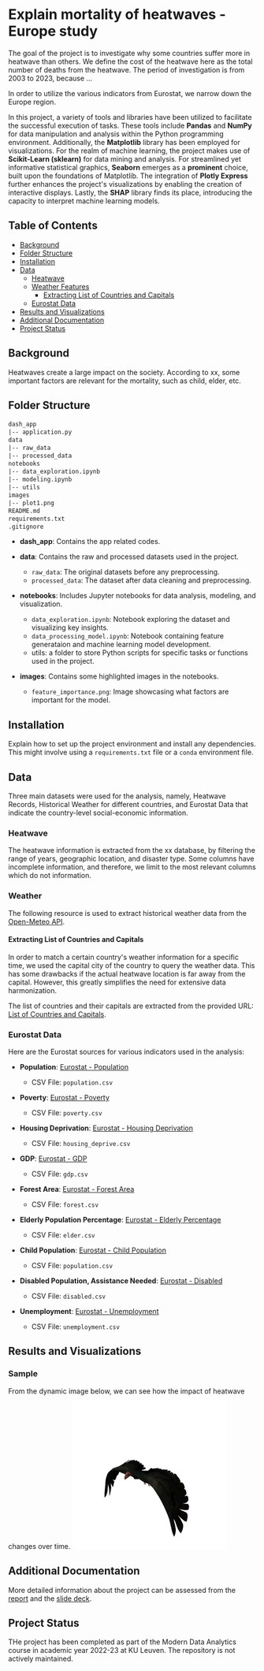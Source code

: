 # Explain mortality of heatwaves - Europe study

The goal of the project is to investigate why some countries suffer more in heatwave than others. We define the cost of the heatwave here as the total number of deaths from the heatwave. The period of investigation is from 2003 to 2023, because ...

In order to utilize the various indicators from Eurostat, we narrow down the Europe region.

In this project, a variety of tools and libraries have been utilized to facilitate the successful execution of tasks. These tools include **Pandas** and  **NumPy** for data manipulation and analysis within the Python programming environment. Additionally, the **Matplotlib** library has been employed for visualizations. For the realm of machine learning, the project makes use of **Scikit-Learn (sklearn)** for data mining and analysis. For streamlined yet informative statistical graphics, **Seaborn** emerges as a **prominent** choice, built upon the foundations of Matplotlib. The integration of **Plotly Express** further enhances the project's visualizations by enabling the creation of interactive displays. Lastly, the **SHAP** library finds its place, introducing the capacity to interpret machine learning models.

## Table of Contents

- [Background](#project-title-and-description)
- [Folder Structure](#folder)
- [Installation](#installation)
- [Data](#data)
  - [Heatwave](#heatwave)
  - [Weather Features](#weather-features)
    - [Extracting List of Countries and Capitals](#extracting-list-of-countries-and-capitals)
  - [Eurostat Data](#eurostat-data)
- [Results and Visualizations](#results-and-visualizations)
- [Additional Documentation](#additional-documentation)
- [Project Status](#project-status)

## Background

Heatwaves create a large impact on the society.
According to xx, some important factors are relevant for the mortality, such as child, elder, etc.

## Folder Structure

```
dash_app
|-- application.py
data
|-- raw_data
|-- processed_data
notebooks
|-- data_exploration.ipynb
|-- modeling.ipynb
|-- utils
images
|-- plot1.png
README.md
requirements.txt
.gitignore
```
- **dash_app**: Contains the app related codes.
  
- **data**: Contains the raw and processed datasets used in the project.
  - `raw_data`: The original datasets before any preprocessing.
  - `processed_data`: The dataset after data cleaning and preprocessing.
  
- **notebooks**: Includes Jupyter notebooks for data analysis, modeling, and visualization.
  - `data_exploration.ipynb`: Notebook exploring the dataset and visualizing key insights.
  - `data_processing_model.ipynb`: Notebook containing feature generataion and machine learning model development.
  - utils: a folder to store Python scripts for specific tasks or functions used in the project.
  
- **images**: Contains some highlighted images in the notebooks.
  - `feature_importance.png`: Image showcasing what factors are important for the model.
  
## Installation

Explain how to set up the project environment and install any dependencies. This might involve using a `requirements.txt` file or a `conda` environment file.

## Data

Three main datasets were used for the analysis, namely, Heatwave Records, Historical Weather for different countries, and Eurostat Data that indicate the country-level social-economic information.

### Heatwave 

The heatwave information is extracted from the xx database, by filtering the range of years, geographic location, and disaster type. Some columns have incomplete information, and therefore, we limit to the most relevant columns which do not information.

### Weather 

The following resource is used to extract historical weather data from the [Open-Meteo API](https://open-meteo.com/en/docs/historical-weather-api).

#### Extracting List of Countries and Capitals

In order to match a certain country's weather information for a specific time, we used the capital city of the country to query the weather data. This has some drawbacks if the actual heatwave location is far away from the capital. However, this greatly simplifies the need for extensive data harmonization.

The list of countries and their capitals are extracted from the provided URL: [List of Countries and Capitals](http://techslides.com/list-of-countries-and-capitals).

### Eurostat Data

Here are the Eurostat sources for various indicators used in the analysis:

- **Population**: [Eurostat - Population](https://ec.europa.eu/eurostat/databrowser/view/DEMO_PJAN/default/table?lang=en)
  - CSV File: `population.csv`

- **Poverty**: [Eurostat - Poverty](https://ec.europa.eu/eurostat/databrowser/view/SDG_01_10/default/table?lang=en)
  - CSV File: `poverty.csv`

- **Housing Deprivation**: [Eurostat - Housing Deprivation](https://ec.europa.eu/eurostat/databrowser/view/SDG_11_11/default/table?lang=en)
  - CSV File: `housing_deprive.csv`

- **GDP**: [Eurostat - GDP](https://ec.europa.eu/eurostat/databrowser/view/SDG_08_10/default/table?lang=en)
  - CSV File: `gdp.csv`

- **Forest Area**: [Eurostat - Forest Area](https://ec.europa.eu/eurostat/databrowser/product/view/SDG_15_10)
  - CSV File: `forest.csv`

- **Elderly Population Percentage**: [Eurostat - Elderly Percentage](https://ec.europa.eu/eurostat/databrowser/view/TPS00028/default/table?lang=en)
  - CSV File: `elder.csv`

- **Child Population**: [Eurostat - Child Population](https://ec.europa.eu/eurostat/databrowser/view/yth_demo_010/default/table?lang=en)
  - CSV File: `population.csv`

- **Disabled Population, Assistance Needed**: [Eurostat - Disabled](https://ec.europa.eu/eurostat/databrowser/view/hlth_dpeh130/default/table?lang=en)
  - CSV File: `disabled.csv`

- **Unemployment**: [Eurostat - Unemployment](https://ec.europa.eu/eurostat/databrowser/product/view/SDG_08_40)
  - CSV File: `unemployment.csv`

## Results and Visualizations

### Sample

From the dynamic image below, we can see how the impact of heatwave changes over time.
![Demo GIF](images/sample.gif)

## Additional Documentation

More detailed information about the project can be assessed from the [report](https://www.overleaf.com/4741585141rpxkgzttqrvv) and the [slide deck](https://docs.google.com/presentation/d/1s_Lrp2qbuxrJJsyitHEKRXocIdoAaR0XmclfKdeL9F0/edit?usp=sharing).

## Project Status

THe project has been completed as part of the Modern Data Analytics course in academic year 2022-23 at KU Leuven. The repository is not actively maintained.
